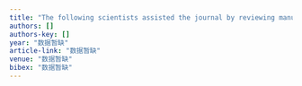 ```yaml
---
title: "The following scientists assisted the journal by reviewing manuscripts during the period October 1, 2014 to September 30, 2015. We gratefully acknowledge their critical …"
authors: []
authors-key: []
year: "数据暂缺"
article-link: "数据暂缺"
venue: "数据暂缺"
bibex: "数据暂缺"
---
```

